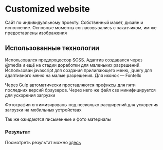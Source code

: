 # Customized website #
Сайт по индивидуальному проекту. Собственный макет, дизайн и исполнение.  Основные моменты согласовывались с заказчиком, им же предоставлены изображения

## Использованные технологии ##
Использовался предпроцессор SCSS. Адаптив создавался через @media и ещё на стадии доработки для маленьких разрешений. 
Использован javascript для создания прилипающего меню, jquery для адаптивного меню на малые разрешения. 
Для иконок — Fontello

Через Gulp автоматически проставляются префиксы для пяти последних версий браузеров. Через него же файл css минифицируется для ускорения загрузки

Фотографии оптимизированы под несколько расширений для ускорения загрузки на мобильных устройствах

Так же ожидаются письменные и фото материалы

### Результат ###
Посмотреть результат можно  [здесь](https://grant-inna.github.io/Customized_website/)
